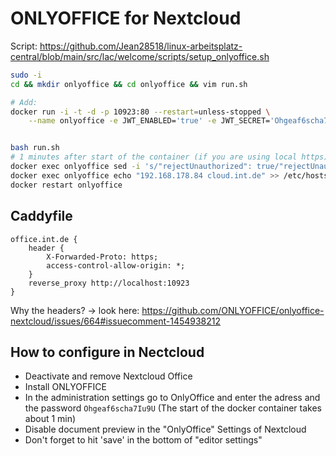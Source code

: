# ONLYOFFICE for Nextcloud

Script: <https://github.com/Jean28518/linux-arbeitsplatz-central/blob/main/src/lac/welcome/scripts/setup_onlyoffice.sh>

```bash
sudo -i
cd && mkdir onlyoffice && cd onlyoffice && vim run.sh

# Add:
docker run -i -t -d -p 10923:80 --restart=unless-stopped \
    --name onlyoffice -e JWT_ENABLED='true' -e JWT_SECRET='Ohgeaf6scha7Iu9U' onlyoffice/documentserver


bash run.sh
# 1 minutes after start of the container (if you are using local https)
docker exec onlyoffice sed -i 's/"rejectUnauthorized": true/"rejectUnauthorized": false/g' /etc/onlyoffice/documentserver/default.json
docker exec onlyoffice echo "192.168.178.84 cloud.int.de" >> /etc/hosts  # If the DNS in onlyoffice doesnt work, this could help.
docker restart onlyoffice
```

## Caddyfile

```Caddyfile
office.int.de {
    header {
        X-Forwarded-Proto: https;
        access-control-allow-origin: *;
    }
    reverse_proxy http://localhost:10923
}
```

Why the headers? -> look here: <https://github.com/ONLYOFFICE/onlyoffice-nextcloud/issues/664#issuecomment-1454938212>

## How to configure in Nectcloud

- Deactivate and remove Nextcloud Office
- Install ONLYOFFICE
- In the administration settings go to OnlyOffice and enter the adress and the password `Ohgeaf6scha7Iu9U` (The start of the docker container takes about 1 min)
- Disable document preview in the "OnlyOffice" Settings of Nextcloud
- Don't forget to hit 'save' in the bottom of "editor settings"
